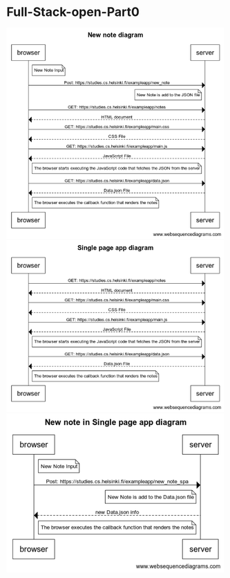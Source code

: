 # Full-Stack-open-Part0
![New Note Diagram](https://github.com/SantiRock/Full-Stack-open-Part0/blob/main/1%20New%20note%20diagram.png?raw=true)
![Single page app diagram](https://github.com/SantiRock/Full-Stack-open-Part0/blob/main/2%20Single%20page%20app%20diagram.png?raw=true)
![New note in Single page app diagram](https://github.com/SantiRock/Full-Stack-open-Part0/blob/main/3%20New%20note%20in%20Single%20page%20app%20diagram.png?raw=true)
